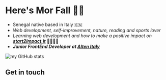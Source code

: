 # Here's Mor Fall 👋🏿

- Senegal native based in Italy 🇸🇳
- *Web development, self-improvement, nature, reading and sports lover* 
- *Learning web development and how to make a positive impact on **[start2impact.it](https://www.start2impact.it/)*** 👨🏿‍💻🚀
- ***Junior FrontEnd Developer at [Alten Italy](https://www.alten.it/)***  
  

![my GitHub stats](https://github-readme-stats.vercel.app/api?username=diopmorfall&show_icons=true&theme=merko)



## Get in touch

[![<LinkedIn>](https://img.shields.io/badge/LinkedIn-0077B5?style=for-the-badge&logo=linkedin&logoColor=white)](https://www.linkedin.com/in/mor-fall-diop-07b40a18b)
[![<Website>](https://img.shields.io/badge/website-000000?style=for-the-badge&logo=About.me&logoColor=white)](https://diopmorfall.github.io/portfolio/)
[![<Gmail>](https://img.shields.io/badge/Gmail-D14836?style=for-the-badge&logo=gmail&logoColor=white)](https://mail.google.com/mail/?view=cm&fs=1&tf=1&to=morfall.papydiop99@gmail.com)
[![<Instagram>](https://img.shields.io/badge/Instagram-E4405F?style=for-the-badge&logo=instagram&logoColor=white)](https://www.instagram.com/papy_diop/)
[![<Medium>](https://img.shields.io/badge/Medium-12100E?style=for-the-badge&logo=medium&logoColor=white)](https://medium.com/@Papy_Diop)

<!---
diopmorfall/diopmorfall is a ✨ special ✨ repository because its `README.md` (this file) appears on your GitHub profile.
You can click the Preview link to take a look at your changes.
--->

